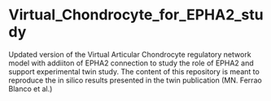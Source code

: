 # Virtual_Chondrocyte_for_EPHA2_study
 Updated version of the Virtual Articular Chondrocyte regulatory network model with addiiton of EPHA2 connection to study the role of EPHA2 and support experimental twin study. The content of this repository is meant to reproduce the in silico results presented in the twin publication (MN. Ferrao Blanco et al.)
